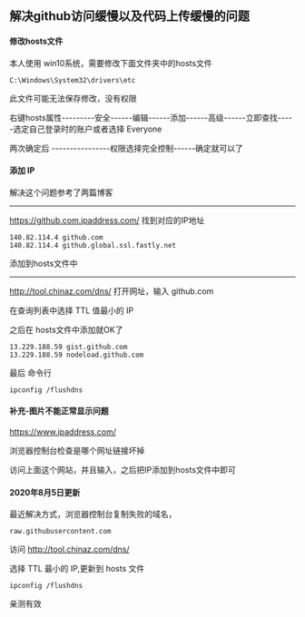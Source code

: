 ## 解决github访问缓慢以及代码上传缓慢的问题

#### 修改hosts文件

本人使用 win10系统，需要修改下面文件夹中的hosts文件

```shell
C:\Windows\System32\drivers\etc
```

此文件可能无法保存修改，没有权限

右键hosts属性---------安全------编辑------添加------高级------立即查找-----选定自己登录时的账户或者选择 Everyone

两次确定后 ----------------权限选择完全控制------确定就可以了

#### 添加 IP

解决这个问题参考了两篇博客

------

https://github.com.ipaddress.com/  找到对应的IP地址

```shell
140.82.114.4 github.com
140.82.114.4 github.global.ssl.fastly.net
```

添加到hosts文件中

------

http://tool.chinaz.com/dns/ 打开网址，输入 github.com

在查询列表中选择 TTL 值最小的 IP

之后在 hosts文件中添加就OK了

```shell
13.229.188.59 gist.github.com
13.229.188.59 nodeload.github.com
```

最后 命令行

```shell
ipconfig /flushdns
```

#### 补充-图片不能正常显示问题

https://www.ipaddress.com/

浏览器控制台检查是哪个网址链接坏掉

访问上面这个网站，并且输入，之后把IP添加到hosts文件中即可

#### 2020年8月5日更新

最近解决方式，浏览器控制台复制失败的域名，

```shell
raw.githubusercontent.com
```

访问 http://tool.chinaz.com/dns/

选择 TTL 最小的 IP,更新到 hosts 文件

```shell
ipconfig /flushdns
```

亲测有效

